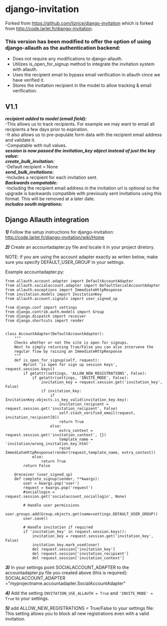 django-invitation
=================
Forked from https://github.com/lizrice/django-invitation which is forked from http://code.larlet.fr/django-invitation.

### This version has been modified to offer the option of using django-allauth as the authentication backend:
- Does not require any modifications to django-allauth. 
- Utilizes is_open_for_signup method to integrate the invitation system with allauth. 
- Uses the recipient email to bypass email verification in allauth cince we have verified it.
- Stores the invitation recipient in the model to allow tracking & email verification.

V1.1
----
***recipient added to model (email field):***  
-This allows us to track recipients. For example we may want to email all recipients a few days prior to expiration.  
-It also allows us to pre-populate form data with the recipient email address and validate it.  
-Compatable with null values.  
***session is now passed the invitation_key object instead of just the key value:***  
***create_bulk_invitation:***  
-Default recipient = None  
***send_bulk_invitations:***  
-Includes a recipient for each invitation sent.  
***Backwards compatable:***  
-Including the recipient email address in the invitation url is optional so the upgrade is backwards compatible with 
previously sent invitations using this format.  This will be removed at a later date.  
***includes south migrations:***  

Django Allauth integration
--------------------------
***1)*** Follow the setup instructions for django-invitation: 
http://code.larlet.fr/django-invitation/wiki/Home 

***2)*** Create an accountadapter.py file and locate it in your project diretory.

NOTE: if you are using the account adapter exactly as writen below, make sure you specify DEFAULT_USER_GROUP in your settings.

Example accountadapter.py: 

    from allauth.account.adapter import DefaultAccountAdapter
	from allauth.socialaccount.adapter import DefaultSocialAccountAdapter
	from allauth.exceptions import ImmediateHttpResponse
	from invitation.models import InvitationKey
	from allauth.account.signals import user_signed_up

	from django.conf import settings
	from django.contrib.auth.models import Group
	from django.dispatch import receiver
	from django.shortcuts import render

	
	class AccountAdapter(DefaultAccountAdapter):
		"""
		Checks whether or not the site is open for signups.
		Next to simply returning True/False you can also intervene the
		regular flow by raising an ImmediateHttpResponse
		"""
		def is_open_for_signup(self, request):
			#print 'is open for sign up session keys', request.session.keys()
			if getattr(settings, 'ALLOW_NEW_REGISTRATIONS', False):
				if getattr(settings, 'INVITE_MODE', False):
					invitation_key = request.session.get('invitation_key', False)
					if invitation_key:
						if InvitationKey.objects.is_key_valid(invitation_key.key):
							invitation_recipient = request.session.get('invitation_recipient', False)
							self.stash_verified_email(request, invitation_recipient[0])
							return True
						else:
							extra_context = request.session.get('invitation_context', {})
							template_name = 'invitation/wrong_invitation_key.html'
							raise ImmediateHttpResponse(render(request,template_name, extra_context))
				else:
					return True
			return False

		@receiver (user_signed_up)
		def complete_signup(sender, **kwargs):
			user = kwargs.pop('user')
			request = kwargs.pop('request')
			#sociallogin = request.session.get('socialaccount_sociallogin', None)

			# Handle user permissions
			user.groups.add(Group.objects.get(name=settings.DEFAULT_USER_GROUP))
			user.save()

			# Handle invitation if required
			if 'invitation_key' in request.session.keys():
				invitation_key = request.session.get('invitation_key', False)
				invitation_key.mark_used(user)
				del request.session['invitation_key']
				del request.session['invitation_recipient']
				del request.session['invitation_context']


***3)*** In your settings point SOCIALACCOUNT_ADAPTER to the accountadapter.py file you created above (this is required):  
SOCIALACCOUNT_ADAPTER ="myprojectname.accountadapter.SocialAccountAdapter"

***4)*** Add the setting `INVITATION_USE_ALLAUTH = True` and `'INVITE_MODE' = True` to your settings.

***5)*** add ALLOW_NEW_REGISTRATIONS = True/False to your settings file:
This setting allows you to block all new registrations even with a valid invitation.


